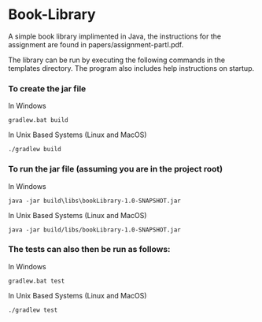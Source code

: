 # Book-Library
A simple book library implimented in Java, the instructions for the assignment are found in papers/assignment-partI.pdf.

The library can be run by executing the following commands in the templates directory. The program also includes help instructions on startup.

### To create the jar file

In Windows
```
gradlew.bat build
```

In Unix Based Systems (Linux and MacOS)
```
./gradlew build
```

### To run the jar file (assuming you are in the project root)

In Windows
```
java -jar build\libs\bookLibrary-1.0-SNAPSHOT.jar
```

In Unix Based Systems (Linux and MacOS)
```
java -jar build/libs/bookLibrary-1.0-SNAPSHOT.jar
```

### The tests can also then be run as follows:

In Windows
```
gradlew.bat test
```

In Unix Based Systems (Linux and MacOS)
```
./gradlew test
```
